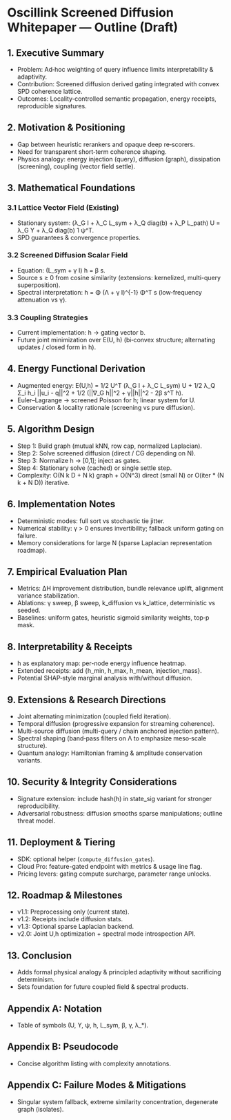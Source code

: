 # Oscillink Screened Diffusion Whitepaper — Outline (Draft)

## 1. Executive Summary
- Problem: Ad‑hoc weighting of query influence limits interpretability & adaptivity.
- Contribution: Screened diffusion derived gating integrated with convex SPD coherence lattice.
- Outcomes: Locality‑controlled semantic propagation, energy receipts, reproducible signatures.

## 2. Motivation & Positioning
- Gap between heuristic rerankers and opaque deep re‑scorers.
- Need for transparent short‑term coherence shaping.
- Physics analogy: energy injection (query), diffusion (graph), dissipation (screening), coupling (vector field settle).

## 3. Mathematical Foundations
### 3.1 Lattice Vector Field (Existing)
- Stationary system: (λ_G I + λ_C L_sym + λ_Q diag(b) + λ_P L_path) U = λ_G Y + λ_Q diag(b) 1 ψ^T.
- SPD guarantees & convergence properties.
### 3.2 Screened Diffusion Scalar Field
- Equation: (L_sym + γ I) h = β s.
- Source s ≥ 0 from cosine similarity (extensions: kernelized, multi-query superposition).
- Spectral interpretation: h = Φ (Λ + γ I)^{-1} Φ^T s (low‑frequency attenuation vs γ).
### 3.3 Coupling Strategies
- Current implementation: h → gating vector b.
- Future joint minimization over E(U, h) (bi‑convex structure; alternating updates / closed form in h).

## 4. Energy Functional Derivation
- Augmented energy: E(U,h) = 1/2 U^T (λ_G I + λ_C L_sym) U + 1/2 λ_Q Σ_i h_i ||u_i - q||^2 + 1/2 (||∇_G h||^2 + γ||h||^2 - 2β s^T h).
- Euler–Lagrange → screened Poisson for h; linear system for U.
- Conservation & locality rationale (screening vs pure diffusion).

## 5. Algorithm Design
- Step 1: Build graph (mutual kNN, row cap, normalized Laplacian).
- Step 2: Solve screened diffusion (direct / CG depending on N).
- Step 3: Normalize h → [0,1]; inject as gates.
- Step 4: Stationary solve (cached) or single settle step.
- Complexity: O(N k D + N k) graph + O(N^3) direct (small N) or O(iter * (N k + N D)) iterative.

## 6. Implementation Notes
- Deterministic modes: full sort vs stochastic tie jitter.
- Numerical stability: γ > 0 ensures invertibility; fallback uniform gating on failure.
- Memory considerations for large N (sparse Laplacian representation roadmap).

## 7. Empirical Evaluation Plan
- Metrics: ΔH improvement distribution, bundle relevance uplift, alignment variance stabilization.
- Ablations: γ sweep, β sweep, k_diffusion vs k_lattice, deterministic vs seeded.
- Baselines: uniform gates, heuristic sigmoid similarity weights, top‑p mask.

## 8. Interpretability & Receipts
- h as explanatory map: per-node energy influence heatmap.
- Extended receipts: add {h_min, h_max, h_mean, injection_mass}.
- Potential SHAP‑style marginal analysis with/without diffusion.

## 9. Extensions & Research Directions
- Joint alternating minimization (coupled field iteration).
- Temporal diffusion (progressive expansion for streaming coherence).
- Multi-source diffusion (multi-query / chain anchored injection pattern).
- Spectral shaping (band‑pass filters on Λ to emphasize meso‑scale structure).
- Quantum analogy: Hamiltonian framing & amplitude conservation variants.

## 10. Security & Integrity Considerations
- Signature extension: include hash(h) in state_sig variant for stronger reproducibility.
- Adversarial robustness: diffusion smooths sparse manipulations; outline threat model.

## 11. Deployment & Tiering
- SDK: optional helper (`compute_diffusion_gates`).
- Cloud Pro: feature-gated endpoint with metrics & usage line flag.
- Pricing levers: gating compute surcharge, parameter range unlocks.

## 12. Roadmap & Milestones
- v1.1: Preprocessing only (current state).
- v1.2: Receipts include diffusion stats.
- v1.3: Optional sparse Laplacian backend.
- v2.0: Joint U,h optimization + spectral mode introspection API.

## 13. Conclusion
- Adds formal physical analogy & principled adaptivity without sacrificing determinism.
- Sets foundation for future coupled field & spectral products.

## Appendix A: Notation
- Table of symbols (U, Y, ψ, h, L_sym, β, γ, λ_*).

## Appendix B: Pseudocode
- Concise algorithm listing with complexity annotations.

## Appendix C: Failure Modes & Mitigations
- Singular system fallback, extreme similarity concentration, degenerate graph (isolates).
